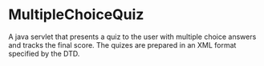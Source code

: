 # MultipleChoiceQuiz

A java servlet that presents a quiz to the user with multiple choice answers and tracks the final score.  The quizes are
prepared in an XML format specified by the DTD.
